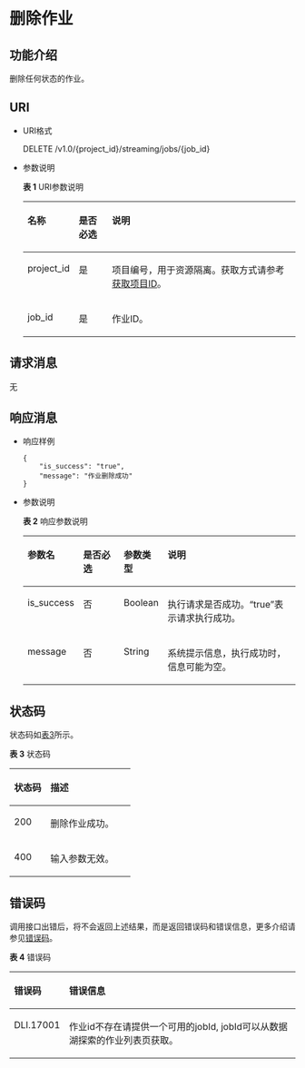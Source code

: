 # 删除作业<a name="dli_02_0242"></a>

## 功能介绍<a name="s89ff8bc59cba4c3b94dc17e85c8fa1ea"></a>

删除任何状态的作业。

## URI<a name="sef21e3efc2a44a84a03adad33a1ae006"></a>

-   URI格式

    DELETE /v1.0/\{project\_id\}/streaming/jobs/\{job\_id\}

-   参数说明

    **表 1**  URI参数说明

    <a name="t219b031199884ac1bb9e91158ddc9efb"></a>
    <table><thead align="left"><tr id="r04005eeda24e4db9b06516450d4d56af"><th class="cellrowborder" valign="top" width="13.020000000000001%" id="mcps1.2.4.1.1"><p id="a80847df5e5dc448caa46a2ff258fa2c4"><a name="a80847df5e5dc448caa46a2ff258fa2c4"></a><a name="a80847df5e5dc448caa46a2ff258fa2c4"></a>名称</p>
    </th>
    <th class="cellrowborder" valign="top" width="12.659999999999998%" id="mcps1.2.4.1.2"><p id="af54fc16087b049c98f748c1a2faace17"><a name="af54fc16087b049c98f748c1a2faace17"></a><a name="af54fc16087b049c98f748c1a2faace17"></a>是否必选</p>
    </th>
    <th class="cellrowborder" valign="top" width="74.32%" id="mcps1.2.4.1.3"><p id="a484a3e0ce14846799c727ccbd4075d6c"><a name="a484a3e0ce14846799c727ccbd4075d6c"></a><a name="a484a3e0ce14846799c727ccbd4075d6c"></a>说明</p>
    </th>
    </tr>
    </thead>
    <tbody><tr id="r8022e11be3f54ad290cf8c848a56a550"><td class="cellrowborder" valign="top" width="13.020000000000001%" headers="mcps1.2.4.1.1 "><p id="p1262440203315"><a name="p1262440203315"></a><a name="p1262440203315"></a>project_id</p>
    </td>
    <td class="cellrowborder" valign="top" width="12.659999999999998%" headers="mcps1.2.4.1.2 "><p id="p1016041415356"><a name="p1016041415356"></a><a name="p1016041415356"></a>是</p>
    </td>
    <td class="cellrowborder" valign="top" width="74.32%" headers="mcps1.2.4.1.3 "><p id="p1768719515356"><a name="p1768719515356"></a><a name="p1768719515356"></a>项目编号，用于资源隔离。获取方式请参考<a href="获取项目ID.md">获取项目ID</a>。</p>
    </td>
    </tr>
    <tr id="row761112724718"><td class="cellrowborder" valign="top" width="13.020000000000001%" headers="mcps1.2.4.1.1 "><p id="p56232715474"><a name="p56232715474"></a><a name="p56232715474"></a>job_id</p>
    </td>
    <td class="cellrowborder" valign="top" width="12.659999999999998%" headers="mcps1.2.4.1.2 "><p id="p1062182764720"><a name="p1062182764720"></a><a name="p1062182764720"></a>是</p>
    </td>
    <td class="cellrowborder" valign="top" width="74.32%" headers="mcps1.2.4.1.3 "><p id="p162727174719"><a name="p162727174719"></a><a name="p162727174719"></a>作业ID。</p>
    </td>
    </tr>
    </tbody>
    </table>


## 请求消息<a name="s3afece1037ea4f62aeffb3db49b97f70"></a>

无

## 响应消息<a name="se2bf80cdb76541308f69f258ea4b1bd6"></a>

-   响应样例

    ```
    {
        "is_success": "true",
        "message": "作业删除成功"
    }
    ```

-   参数说明

    **表 2**  响应参数说明

    <a name="t5995d65f65ba4ebca8606202112b407e"></a>
    <table><thead align="left"><tr id="ra7acea51e4b4437e917d21fe99f130a3"><th class="cellrowborder" valign="top" width="16.04%" id="mcps1.2.5.1.1"><p id="a5af940f2267747ef871c67c86a0be82e"><a name="a5af940f2267747ef871c67c86a0be82e"></a><a name="a5af940f2267747ef871c67c86a0be82e"></a>参数名</p>
    </th>
    <th class="cellrowborder" valign="top" width="16.259999999999998%" id="mcps1.2.5.1.2"><p id="abcfbd3a651704d539626f3a41cc744f5"><a name="abcfbd3a651704d539626f3a41cc744f5"></a><a name="abcfbd3a651704d539626f3a41cc744f5"></a>是否必选</p>
    </th>
    <th class="cellrowborder" valign="top" width="14.680000000000001%" id="mcps1.2.5.1.3"><p id="a2351d8d266444ad3ad1c09540d6d81cc"><a name="a2351d8d266444ad3ad1c09540d6d81cc"></a><a name="a2351d8d266444ad3ad1c09540d6d81cc"></a>参数类型</p>
    </th>
    <th class="cellrowborder" valign="top" width="53.02%" id="mcps1.2.5.1.4"><p id="af7ea6a3f59844bdf99d51e90d570be4c"><a name="af7ea6a3f59844bdf99d51e90d570be4c"></a><a name="af7ea6a3f59844bdf99d51e90d570be4c"></a>说明</p>
    </th>
    </tr>
    </thead>
    <tbody><tr id="rca1bdb55f4dc497ca8fee7537232f274"><td class="cellrowborder" valign="top" width="16.04%" headers="mcps1.2.5.1.1 "><p id="p121691833133113"><a name="p121691833133113"></a><a name="p121691833133113"></a>is_success</p>
    </td>
    <td class="cellrowborder" valign="top" width="16.259999999999998%" headers="mcps1.2.5.1.2 "><p id="p645414289349"><a name="p645414289349"></a><a name="p645414289349"></a>否</p>
    </td>
    <td class="cellrowborder" valign="top" width="14.680000000000001%" headers="mcps1.2.5.1.3 "><p id="p12413172813346"><a name="p12413172813346"></a><a name="p12413172813346"></a>Boolean</p>
    </td>
    <td class="cellrowborder" valign="top" width="53.02%" headers="mcps1.2.5.1.4 "><p id="p112760419338"><a name="p112760419338"></a><a name="p112760419338"></a>执行请求是否成功。“true”表示请求执行成功。</p>
    </td>
    </tr>
    <tr id="r3900d023a26e45dea9a0ad9dd60d8ab1"><td class="cellrowborder" valign="top" width="16.04%" headers="mcps1.2.5.1.1 "><p id="p6169633153117"><a name="p6169633153117"></a><a name="p6169633153117"></a>message</p>
    </td>
    <td class="cellrowborder" valign="top" width="16.259999999999998%" headers="mcps1.2.5.1.2 "><p id="p131691333173111"><a name="p131691333173111"></a><a name="p131691333173111"></a>否</p>
    </td>
    <td class="cellrowborder" valign="top" width="14.680000000000001%" headers="mcps1.2.5.1.3 "><p id="p161691433113116"><a name="p161691433113116"></a><a name="p161691433113116"></a>String</p>
    </td>
    <td class="cellrowborder" valign="top" width="53.02%" headers="mcps1.2.5.1.4 "><p id="p122516783410"><a name="p122516783410"></a><a name="p122516783410"></a>系统提示信息，执行成功时，信息可能为空。</p>
    </td>
    </tr>
    </tbody>
    </table>


## 状态码<a name="s1b495ba11cd9411c9ad2ee50103334a7"></a>

状态码如[表3](#t43c1f1c0ba344f4cbcb270953d9cca2a)所示。

**表 3**  状态码

<a name="t43c1f1c0ba344f4cbcb270953d9cca2a"></a>
<table><thead align="left"><tr id="r2ad0f008ce2248a1800a3e8b77226a56"><th class="cellrowborder" valign="top" width="30%" id="mcps1.2.3.1.1"><p id="afa33b7f5b0ac4d008ebcf6493f629b24"><a name="afa33b7f5b0ac4d008ebcf6493f629b24"></a><a name="afa33b7f5b0ac4d008ebcf6493f629b24"></a>状态码</p>
</th>
<th class="cellrowborder" valign="top" width="70%" id="mcps1.2.3.1.2"><p id="af801170b350b4f8ba3b575c7ddb8b13e"><a name="af801170b350b4f8ba3b575c7ddb8b13e"></a><a name="af801170b350b4f8ba3b575c7ddb8b13e"></a>描述</p>
</th>
</tr>
</thead>
<tbody><tr id="r0b449b1d3b8c498ea3e6cce16c80a14c"><td class="cellrowborder" valign="top" width="30%" headers="mcps1.2.3.1.1 "><p id="a8c63a97e3bad402ebaead0bd99cad632"><a name="a8c63a97e3bad402ebaead0bd99cad632"></a><a name="a8c63a97e3bad402ebaead0bd99cad632"></a>200</p>
</td>
<td class="cellrowborder" valign="top" width="70%" headers="mcps1.2.3.1.2 "><p id="af86844c7bb364c48b6300df1af164af2"><a name="af86844c7bb364c48b6300df1af164af2"></a><a name="af86844c7bb364c48b6300df1af164af2"></a>删除作业成功。</p>
</td>
</tr>
<tr id="row1232118139110"><td class="cellrowborder" valign="top" width="30%" headers="mcps1.2.3.1.1 "><p id="p14321113711"><a name="p14321113711"></a><a name="p14321113711"></a>400</p>
</td>
<td class="cellrowborder" valign="top" width="70%" headers="mcps1.2.3.1.2 "><p id="p1832191314113"><a name="p1832191314113"></a><a name="p1832191314113"></a>输入参数无效。</p>
</td>
</tr>
</tbody>
</table>

## 错误码<a name="section13596141025715"></a>

调用接口出错后，将不会返回上述结果，而是返回错误码和错误信息，更多介绍请参见[错误码](错误码.md)。

**表 4**  错误码

<a name="zh-cn_topic_0207595520_table847819307387"></a>
<table><thead align="left"><tr id="zh-cn_topic_0207595520_row2479163016383"><th class="cellrowborder" valign="top" width="16.29%" id="mcps1.2.3.1.1"><p id="zh-cn_topic_0207595520_p114796309389"><a name="zh-cn_topic_0207595520_p114796309389"></a><a name="zh-cn_topic_0207595520_p114796309389"></a>错误码</p>
</th>
<th class="cellrowborder" valign="top" width="83.71%" id="mcps1.2.3.1.2"><p id="zh-cn_topic_0207595520_p1647973053817"><a name="zh-cn_topic_0207595520_p1647973053817"></a><a name="zh-cn_topic_0207595520_p1647973053817"></a>错误信息</p>
</th>
</tr>
</thead>
<tbody><tr id="zh-cn_topic_0207595520_row1047920308387"><td class="cellrowborder" valign="top" width="16.29%" headers="mcps1.2.3.1.1 "><p id="p1997233152711"><a name="p1997233152711"></a><a name="p1997233152711"></a>DLI.17001</p>
</td>
<td class="cellrowborder" valign="top" width="83.71%" headers="mcps1.2.3.1.2 "><p id="p11535316281"><a name="p11535316281"></a><a name="p11535316281"></a>作业id不存在请提供一个可用的jobId, jobId可以从数据湖探索的作业列表页获取。</p>
</td>
</tr>
</tbody>
</table>

